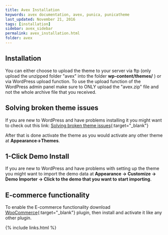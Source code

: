 ```yaml
---
title: Avex Installation
keywords: avex documentation, avex, punica, punicatheme
last_updated: November 21, 2016
tags: [installation]
sidebar: avex_sidebar
permalink: avex_installation.html
folder: avex
---
```


## Installation

You can either choose to upload the theme to your server via ftp (only upload the unzipped folder "avex" into the folder **wp-content/themes/** ) or via WordPress upload function. To use the upload function of the WordPress admin panel make sure to ONLY upload the "avex.zip" file and not the whole archive file that you received.

## Solving broken theme issues

If you are new to WordPress and have problems installing it you might want to check out this link: [Solving broken theme issues](http://support.envato.com/index.php?/Knowledgebase/Article/View/269/0/my-wordpress-theme-isnt-working-what-should-i-do){:target="_blank"}

After that is done activate the theme as you would activate any other theme at **Appearance->Themes**.

## 1-Click Demo Install

If you are new to WordPress and have problems with setting up the theme you might want to import the demo data at **Appearance -> Customize -> Demo Importer -> Click to the demo that you want to start importing**.

## E-commerce functionality
To enable the E-commerce functionality download [WooCommerce](https://wordpress.org/plugins/woocommerce){:target="_blank"} plugin, then install and activate it like any other plugin.

{% include links.html %}
